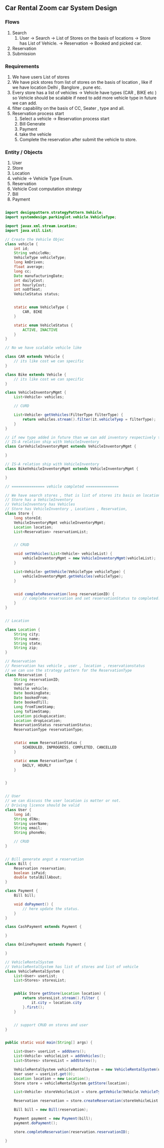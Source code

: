 ## Car Rental Zoom car System Design

### Flows

1. Search
    1. User -> Search -> List of Stores on the basis of locations -> Store has List of Vehicle. -> Reservation -> Booked
       and picked car.
2. Reservation
3. Submission

### Requirements

1. We have users List of stores
2. We have pick stores from list of stores on the basis of location , like if we have location Delhi , Banglore , pune
   etc.
3. Every store has a list of vehicles -> Vehicle have types (CAR , BIKE etc ) so Vehicle should be scalable if need to
   add more vehicle type in future we can add.
4. filter capability on the basis of CC, Seater , type and all.
5. Reservation process start 
   1. Select a vehicle -> Reservation process start
   2. Bill  Generate 
   3. Payment 
   4. take the vehicle 
   5. Complete the reservation after submit the vehicle to store. 

### Entity / Objects 
1. User 
2. Store 
3. Location 
4. vehicle -> Vehicle Type Enum.
5. Reservation
6. Vehicle Cost computation strategy
7. Bill 
8. Payment

```java

import designpattern.strategyPattern.Vehicle;
import systemdesign.parkinglot.vehicle.VehicleType;

import javax.xml.stream.Location;
import java.util.List;

// Create the Vehicle Objec 
class vehicle {
    int id;
    String vehicleNo;
    VehicleType vehicleType;
    long kmDriven;
    float average;
    long cc;
    Date manufacturingDate;
    int dailyCost;
    int hourlyCost;
    int noOfSeat;
    VehicleStatus status;


    static enum VehicleType {
        CAR, BIKE
    }

    static enum VehicleStatus {
        ACTIVE, INACTIVE
    }
}

// No we have scalable vehicle like 

class CAR extends Vehicle {
    // its like cost we can specific  
}

class Bike extends Vehicle {
    // its like cost we can specific  
}

class VehicleInventoryMgmt {
    List<Vehicle> vehicles;

    // CURD

    List<Vehicle> getVehicles(FilterType filterType) {
        return vehicles.stream().filter(it.vehicleTyep = filterType);
    }
}

// if new type added in future than we can add inventory respectively to the vehicle type 
// IS-A relation ship with VehicleInventory
class CarVehicleInventoryMgmt extends VehicleInventoryMgmt {

}

// IS-A relation ship with VehicleInventory
class BikeVehicleInventoryMgmt extends VehicleInventoryMgmt {

}

// =============== vehicle completed ===============

// We have search stores , that is list of stores its basis on location and vehicle is attached to store
// Store has a VehicleInventory 
// VehicleInventory has Vehicles
// Store has VehicleInventory , Locations , Reservation,
class Store {
    long storeId;
    VehicleInventoryMgmt vehicleInventoryMgmt;
    Location location;
    List<Reservation> reservationList;


    // CRUD

    void setVehicles(List<Vehicle> vehicleList) {
        vehicleInventoryMgmt = new VehicleInventoryMgmt(vehicleList);
    }

    List<Vehicle> getVehicle(VehicleType vehicleType) {
        vehicleInventoryMgmt.getVehicles(vehicleType);
    }


    void completeReservation(long reservationID) {
        // complete reservation and set reservationStatus to completed.
    }
}


// Location 

class Location {
    String city;
    String name;
    String state;
    String zip;
}

// Reservation 
// Reservation has vehicle , user , location , reservationstatus
// we can use the strategy pattern for the ReservationType 
class Reservation {
    String reservationID;
    User user;
    Vehicle vehicle;
    Date bookingDate;
    Date bookedFrom;
    Date bookedTill;
    Long fromTimeStamp;
    Long toTimeStamp;
    Location pickupLocation;
    Location dropLocation;
    ReservationStatus reservationStatus;
    ReservationType reservationType;


    static enum ReservationStatus {
        SCHEDULED, INPROGRESS, COMPLETED, CANCELLED
    }

    static enum ReservationType {
        DAILY, HOURLY
    }


}


// User 
// we can discuss the user location is matter or not. 
// Driving licence should be valid
class User {
    long id;
    String dlNo;
    String userName;
    String email;
    String phoneNo;

    // CRUD
}


// Bill generate angst a reservation 
class Bill {
    Reservation reservation;
    boolean isPaid;
    double totalBillAbout;
}

class Payment {
    Bill bill;

    void doPayment() {
        // here update the status.
    }
}

class CashPayment extends Payment {

}

class OnlinePayment extends Payment {

}

// VehicleRentalSystem
// VehicleRentalSystem has list of stores and list of vehicle 
class VehicleRentalSystem {
    List<User> userList;
    List<Stores> storesList;


    public Store getStore(Location location) {
        return storesList.stream().filter {
            it.city = location.city
        }.first();
    }


    // support CRUD on stores and user
}


public static void main(String[] args) {

    List<User> userList = addUsers();
    List<Vehicle> vehicleList = addVehicles();
    List<Stores> storesList = addStores();

    VehicleRentalSystem vehicleRentalSystem = new VehicleRentalSystem(userList, storesList);
    User user = userList.get(0);
    Location location = new Location();
    Store store = vehicleRentalSystem.getStore(location);

    List<Vehicle> storeVehicleList = store.getVehicle(Vehicle.VehicleType.CAR);

    Reservation reservation = store.createReservation(storeVehicleList.get(o), user);

    Bill bill = new Bill(reservation);

    Payment payment = new Payment(bill);
    payment.doPayment();

    store.completeReservation(reservation.reservationID);

}




```
